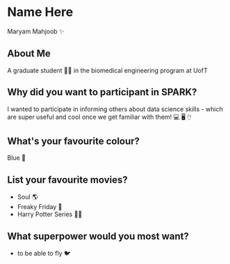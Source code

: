 # Name Here
Maryam Mahjoob ✨

## About Me
A graduate student 👩‍🎓 in the biomedical engineering program at UofT

## Why did you want to participant in SPARK?
I wanted to participate in informing others about data science skills - which are super useful and cool once we get familiar with them! 💻 🖥️ 🖱️

## What's your favourite colour? 
Blue 💙

## List your favourite movies?
- Soul 🌎
- Freaky Friday 👻
- Harry Potter Series 🧙‍♀️

## What superpower would you most want?
- to be able to fly 🐦 
